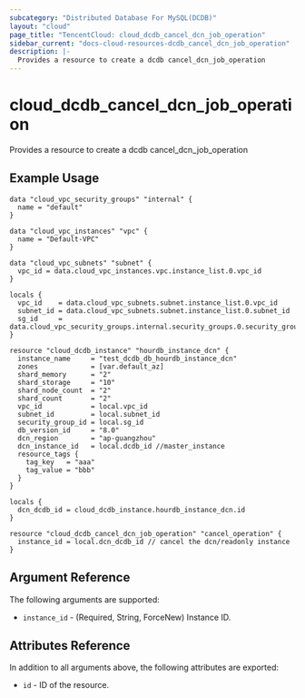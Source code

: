 ```yaml
---
subcategory: "Distributed Database For MySQL(DCDB)"
layout: "cloud"
page_title: "TencentCloud: cloud_dcdb_cancel_dcn_job_operation"
sidebar_current: "docs-cloud-resources-dcdb_cancel_dcn_job_operation"
description: |-
  Provides a resource to create a dcdb cancel_dcn_job_operation
---
```


# cloud_dcdb_cancel_dcn_job_operation

Provides a resource to create a dcdb cancel_dcn_job_operation

## Example Usage

```hcl
data "cloud_vpc_security_groups" "internal" {
  name = "default"
}

data "cloud_vpc_instances" "vpc" {
  name = "Default-VPC"
}

data "cloud_vpc_subnets" "subnet" {
  vpc_id = data.cloud_vpc_instances.vpc.instance_list.0.vpc_id
}

locals {
  vpc_id    = data.cloud_vpc_subnets.subnet.instance_list.0.vpc_id
  subnet_id = data.cloud_vpc_subnets.subnet.instance_list.0.subnet_id
  sg_id     = data.cloud_vpc_security_groups.internal.security_groups.0.security_group_id
}

resource "cloud_dcdb_instance" "hourdb_instance_dcn" {
  instance_name     = "test_dcdb_db_hourdb_instance_dcn"
  zones             = [var.default_az]
  shard_memory      = "2"
  shard_storage     = "10"
  shard_node_count  = "2"
  shard_count       = "2"
  vpc_id            = local.vpc_id
  subnet_id         = local.subnet_id
  security_group_id = local.sg_id
  db_version_id     = "8.0"
  dcn_region        = "ap-guangzhou"
  dcn_instance_id   = local.dcdb_id //master_instance
  resource_tags {
    tag_key   = "aaa"
    tag_value = "bbb"
  }
}

locals {
  dcn_dcdb_id = cloud_dcdb_instance.hourdb_instance_dcn.id
}

resource "cloud_dcdb_cancel_dcn_job_operation" "cancel_operation" {
  instance_id = local.dcn_dcdb_id // cancel the dcn/readonly instance
}
```

## Argument Reference

The following arguments are supported:

* `instance_id` - (Required, String, ForceNew) Instance ID.

## Attributes Reference

In addition to all arguments above, the following attributes are exported:

* `id` - ID of the resource.



